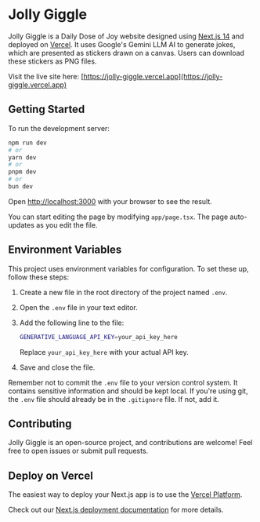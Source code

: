# Jolly Giggle

Jolly Giggle is a Daily Dose of Joy website designed using [Next.js 14](https://nextjs.org/) and deployed on [Vercel](https://vercel.com/). It uses Google's Gemini LLM AI to generate jokes, which are presented as stickers drawn on a canvas. Users can download these stickers as PNG files.

Visit the live site here: [https://jolly-giggle.vercel.app](https://jolly-giggle.vercel.app)

## Getting Started

To run the development server:

```bash
npm run dev
# or
yarn dev
# or
pnpm dev
# or
bun dev
```

Open [http://localhost:3000](http://localhost:3000) with your browser to see the result.

You can start editing the page by modifying `app/page.tsx`. The page auto-updates as you edit the file.

## Environment Variables

This project uses environment variables for configuration. To set these up, follow these steps:

1. Create a new file in the root directory of the project named `.env`.

2. Open the `.env` file in your text editor.

3. Add the following line to the file:

    ```bash
    GENERATIVE_LANGUAGE_API_KEY=your_api_key_here
    ```

    Replace `your_api_key_here` with your actual API key.

4. Save and close the file.

Remember not to commit the `.env` file to your version control system. It contains sensitive information and should be kept local. If you're using git, the `.env` file should already be in the `.gitignore` file. If not, add it.

## Contributing

Jolly Giggle is an open-source project, and contributions are welcome! Feel free to open issues or submit pull requests.

## Deploy on Vercel

The easiest way to deploy your Next.js app is to use the [Vercel Platform](https://vercel.com/new?utm_medium=default-template&filter=next.js&utm_source=create-next-app&utm_campaign=create-next-app-readme).

Check out our [Next.js deployment documentation](https://nextjs.org/docs/deployment) for more details.